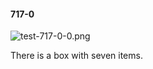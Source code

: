 #### 717-0
![test-717-0-0.png](https://github.com/lil-lab/nlvr/raw/master/nlvr/test/images/1/test-717-0-0.png "test-717-0-0.png")

There is a box with seven items.